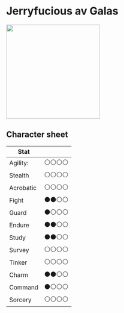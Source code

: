 # Jerryfucious av Galas

<img src="https://user-images.githubusercontent.com/260888/225111192-5266b0fb-c9da-457b-afae-732ad6b7fc48.png" width="250">

## Character sheet

| Stat      |              |
| --------- | ------------ |
| Agility:  | ⚪️⚪️⚪️⚪️ |
| Stealth   | ⚪️⚪️⚪️⚪️ |
| Acrobatic | ⚪️⚪️⚪️⚪️ |
| Fight     | ⚫️⚫️⚪️⚪️ |
| Guard     | ⚫️⚪️⚪️⚪️ |
| Endure    | ⚫️⚫️⚪️⚪️ |
| Study     | ⚫️⚫️⚪️⚪️ |
| Survey    | ⚪️⚪️⚪️⚪️ |
| Tinker    | ⚪️⚪️⚪️⚪️ |
| Charm     | ⚫️⚫️⚪️⚪️ |
| Command   | ⚫️⚪️⚪️⚪️ |
| Sorcery   | ⚪️⚪️⚪️⚪️ |
